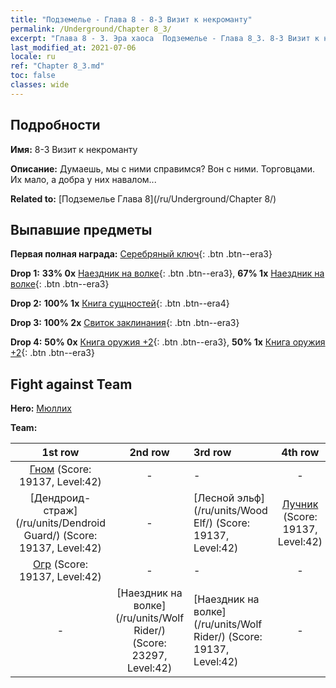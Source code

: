 ```yaml
---
title: "Подземелье - Глава 8 - 8-3 Визит к некроманту"
permalink: /Underground/Chapter 8_3/
excerpt: "Глава 8 - 3. Эра хаоса  Подземелье - Глава 8_3. 8-3 Визит к некроманту"
last_modified_at: 2021-07-06
locale: ru
ref: "Chapter 8_3.md"
toc: false
classes: wide
---
```


## Подробности

 **Имя:** 8-3 Визит к некроманту

 **Описание:** Думаешь, мы с ними справимся? Вон с ними. Торговцами. Их мало, а добра у них навалом...

 **Related to:** [Подземелье Глава 8](/ru/Underground/Chapter 8/)

## Выпавшие предметы

 **Первая полная награда:** [Серебряный ключ](/ItemsRU/con_693/){: .btn .btn--era3}

 **Drop 1:** **33% 0x** [Наездник на волке](/ItemsRU/unt_218/){: .btn .btn--era3}, **67% 1x** [Наездник на волке](/ItemsRU/unt_218/){: .btn .btn--era3}

 **Drop 2:** **100% 1x** [Книга сущностей](/ItemsRU/mat_39/){: .btn .btn--era4}

 **Drop 3:** **100% 2x** [Свиток заклинания](/ItemsRU/con_694/){: .btn .btn--era3}

 **Drop 4:** **50% 0x** [Книга оружия +2](/ItemsRU/mat_32/){: .btn .btn--era3}, **50% 1x** [Книга оружия +2](/ItemsRU/mat_32/){: .btn .btn--era3}


## Fight against Team
 **Hero:** [Мюллих](/ru/heroes/Mullich/)

 **Team:**


  | 1st row | 2nd row | 3rd row | 4th row |
  |:----:|:----:|:----|:----:|
  | [Гном](/ru/units/Dwarf/) (Score: 19137, Level:42)  | - | - | - |
  | [Дендроид-страж](/ru/units/Dendroid Guard/) (Score: 19137, Level:42)  | - | [Лесной эльф](/ru/units/Wood Elf/) (Score: 19137, Level:42)  | [Лучник](/ru/units/Marksman/) (Score: 19137, Level:42)  |
  | [Огр](/ru/units/Ogre/) (Score: 19137, Level:42)  | - | - | - |
  | - | [Наездник на волке](/ru/units/Wolf Rider/) (Score: 23297, Level:42)  | [Наездник на волке](/ru/units/Wolf Rider/) (Score: 19137, Level:42)  | - |


